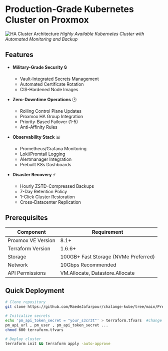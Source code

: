 # Production-Grade Kubernetes Cluster on Proxmox

![HA Cluster Architecture](docs/ha-cluster.png) 
*Highly Available Kubernetes Cluster with Automated Monitoring and Backup*

## Features

- **Military-Grade Security** 🔒 
  - Vault-Integrated Secrets Management
  - Automated Certificate Rotation
  - CIS-Hardened Node Images

- **Zero-Downtime Operations** 🕒 
  - Rolling Control Plane Updates
  - Proxmox HA Group Integration
  - Priority-Based Failover (1-5)
  - Anti-Affinity Rules

- **Observability Stack** 📊 
  - Prometheus/Grafana Monitoring
  - Loki/Promtail Logging
  - Alertmanager Integration
  - Prebuilt K8s Dashboards

- **Disaster Recovery** ⚡ 
  - Hourly ZSTD-Compressed Backups
  - 7-Day Retention Policy
  - 1-Click Cluster Restoration
  - Cross-Datacenter Replication

## Prerequisites

| Component              | Requirement                          |
|------------------------|--------------------------------------|
| Proxmox VE Version     | 8.1+                                |
| Terraform Version      | 1.6.6+                              |
| Storage                | 100GB+ Fast Storage (NVMe Preferred)|
| Network                | 10Gbps Recommended                  |
| API Permissions        | VM.Allocate, Datastore.Allocate     |

## Quick Deployment

```bash
# Clone repository
git clone https://github.com/MaedeJafarpour/chalange-kube/tree/main/Prerequisites/proxmox-k8s-terraform  && cd proxmox-k8s-terraform

# Initialize secrets 
echo 'pm_api_token_secret = "your_s3cr3t"' > terraform.tfvars  #change and  paste your variable here like :
pm_api_url , pm_user , pm_api_token_secret ... 
chmod 600 terraform.tfvars

# Deploy cluster
terraform init && terraform apply -auto-approve

